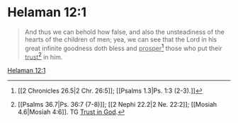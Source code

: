 # Helaman 12:1

> And thus we can behold how false, and also the unsteadiness of the hearts of the children of men; yea, we can see that the Lord in his great infinite goodness doth bless and <u>prosper</u>[^a] those who put their <u>trust</u>[^b] in him.

[Helaman 12:1](https://www.churchofjesuschrist.org/study/scriptures/bofm/hel/12?lang=eng&id=p1#p1)


[^a]: [[2 Chronicles 26.5|2 Chr. 26:5]]; [[Psalms 1.3|Ps. 1:3 (2-3).]]
[^b]: [[Psalms 36.7|Ps. 36:7 (7-8)]]; [[2 Nephi 22.2|2 Ne. 22:2]]; [[Mosiah 4.6|Mosiah 4:6]]. TG [Trust in God](https://www.churchofjesuschrist.org/study/scriptures/tg/trust-in-god?lang=eng).
